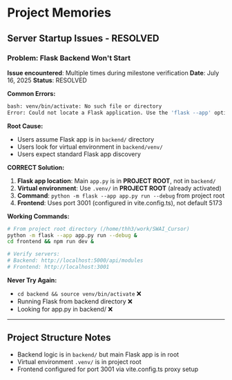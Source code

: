 # Project Memories

## Server Startup Issues - RESOLVED

### Problem: Flask Backend Won't Start
**Issue encountered**: Multiple times during milestone verification
**Date**: July 16, 2025
**Status**: RESOLVED

**Common Errors:**
```bash
bash: venv/bin/activate: No such file or directory
Error: Could not locate a Flask application. Use the 'flask --app' option
```

**Root Cause:**
- Users assume Flask app is in `backend/` directory
- Users look for virtual environment in `backend/venv/`
- Users expect standard Flask app discovery

**CORRECT Solution:**
1. **Flask app location**: Main `app.py` is in **PROJECT ROOT**, not in `backend/`
2. **Virtual environment**: Use `.venv/` in **PROJECT ROOT** (already activated)
3. **Command**: `python -m flask --app app.py run --debug` from project root
4. **Frontend**: Uses port 3001 (configured in vite.config.ts), not default 5173

**Working Commands:**
```bash
# From project root directory (/home/thh3/work/SWAI_Cursor)
python -m flask --app app.py run --debug &
cd frontend && npm run dev &

# Verify servers:
# Backend: http://localhost:5000/api/modules
# Frontend: http://localhost:3001
```

**Never Try Again:**
- `cd backend && source venv/bin/activate` ❌
- Running Flask from backend directory ❌
- Looking for app.py in backend/ ❌

---

## Project Structure Notes
- Backend logic is in `backend/` but main Flask app is in root
- Virtual environment `.venv/` is in project root
- Frontend configured for port 3001 via vite.config.ts proxy setup
